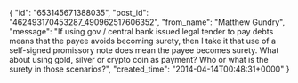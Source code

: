  {
   "id": "653145671388035",
   "post_id": "462493170453287_490962517606352",
   "from_name": "Matthew Gundry",
   "message": "If using gov / central bank issued legal tender to pay debts means that the payee avoids becoming surety, then I take it that use of a self-signed promissory note does mean the payee becomes surety.  What about using gold, silver or crypto coin as payment?  Who or what is the surety in those scenarios?",
   "created_time": "2014-04-14T00:48:31+0000"
 }
